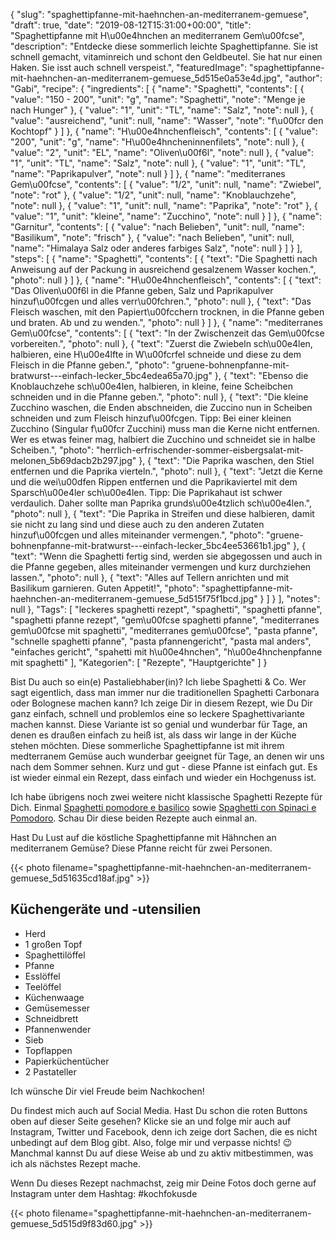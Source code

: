 {
    "slug": "spaghettipfanne-mit-haehnchen-an-mediterranem-gemuese",
    "draft": true,
    "date": "2019-08-12T15:31:00+00:00",
    "title": "Spaghettipfanne mit H\u00e4hnchen an mediterranem Gem\u00fcse",
    "description": "Entdecke diese sommerlich leichte Spaghettipfanne. Sie ist schnell gemacht, vitaminreich und schont den Geldbeutel. Sie hat nur einen Haken. Sie isst auch schnell verspeist.",
    "featuredImage": "spaghettipfanne-mit-haehnchen-an-mediterranem-gemuese_5d515e0a53e4d.jpg",
    "author": "Gabi",
    "recipe": {
        "ingredients": [
            {
                "name": "Spaghetti",
                "contents": [
                    {
                        "value": "150 - 200",
                        "unit": "g",
                        "name": "Spaghetti",
                        "note": "Menge je nach Hunger"
                    },
                    {
                        "value": "1",
                        "unit": "TL",
                        "name": "Salz",
                        "note": null
                    },
                    {
                        "value": "ausreichend",
                        "unit": null,
                        "name": "Wasser",
                        "note": "f\u00fcr den Kochtopf"
                    }
                ]
            },
            {
                "name": "H\u00e4hnchenfleisch",
                "contents": [
                    {
                        "value": "200",
                        "unit": "g",
                        "name": "H\u00e4hncheninnenfilets",
                        "note": null
                    },
                    {
                        "value": "2",
                        "unit": "EL",
                        "name": "Oliven\u00f6l",
                        "note": null
                    },
                    {
                        "value": "1",
                        "unit": "TL",
                        "name": "Salz",
                        "note": null
                    },
                    {
                        "value": "1",
                        "unit": "TL",
                        "name": "Paprikapulver",
                        "note": null
                    }
                ]
            },
            {
                "name": "mediterranes Gem\u00fcse",
                "contents": [
                    {
                        "value": "1\/2",
                        "unit": null,
                        "name": "Zwiebel",
                        "note": "rot"
                    },
                    {
                        "value": "1\/2",
                        "unit": null,
                        "name": "Knoblauchzehe",
                        "note": null
                    },
                    {
                        "value": "1",
                        "unit": null,
                        "name": "Paprika",
                        "note": "rot"
                    },
                    {
                        "value": "1",
                        "unit": "kleine",
                        "name": "Zucchino",
                        "note": null
                    }
                ]
            },
            {
                "name": "Garnitur",
                "contents": [
                    {
                        "value": "nach Belieben",
                        "unit": null,
                        "name": "Basilikum",
                        "note": "frisch"
                    },
                    {
                        "value": "nach Belieben",
                        "unit": null,
                        "name": "Himalaya Salz oder anderes farbiges Salz",
                        "note": null
                    }
                ]
            }
        ],
        "steps": [
            {
                "name": "Spaghetti",
                "contents": [
                    {
                        "text": "Die Spaghetti nach Anweisung auf der Packung in ausreichend gesalzenem Wasser kochen.",
                        "photo": null
                    }
                ]
            },
            {
                "name": "H\u00e4hnchenfleisch",
                "contents": [
                    {
                        "text": "Das Oliven\u00f6l in die Pfanne geben, Salz und Paprikapulver hinzuf\u00fcgen und alles verr\u00fchren.",
                        "photo": null
                    },
                    {
                        "text": "Das Fleisch waschen, mit den Papiert\u00fcchern trocknen, in die Pfanne geben und braten. Ab und zu wenden.",
                        "photo": null
                    }
                ]
            },
            {
                "name": "mediterranes Gem\u00fcse",
                "contents": [
                    {
                        "text": "In der Zwischenzeit das Gem\u00fcse vorbereiten.",
                        "photo": null
                    },
                    {
                        "text": "Zuerst die Zwiebeln sch\u00e4len, halbieren, eine H\u00e4lfte in W\u00fcrfel schneide und diese zu dem Fleisch in die Pfanne geben.",
                        "photo": "gruene-bohnenpfanne-mit-bratwurst---einfach-lecker_5bc4edea65a70.jpg"
                    },
                    {
                        "text": "Ebenso die Knoblauchzehe sch\u00e4len, halbieren,  in kleine, feine Scheibchen schneiden und in die Pfanne geben.",
                        "photo": null
                    },
                    {
                        "text": "Die kleine Zucchino waschen, die Enden abschneiden, die Zuccino nun in Scheiben schneiden und zum Fleisch hinzuf\u00fcgen. Tipp: Bei einer kleinen Zucchino (Singular f\u00fcr Zucchini) muss man die Kerne nicht entfernen. Wer es etwas feiner mag, halbiert die Zucchino und schneidet sie in halbe Scheiben.",
                        "photo": "herrlich-erfrischender-sommer-eisbergsalat-mit-melonen_5b69dacb2b297.jpg"
                    },
                    {
                        "text": "Die Paprika waschen, den Stiel entfernen und die Paprika vierteln.",
                        "photo": null
                    },
                    {
                        "text": "Jetzt die Kerne und die wei\u00dfen Rippen entfernen und die Paprikaviertel mit dem Sparsch\u00e4ler sch\u00e4len. Tipp: Die Paprikahaut ist schwer verdaulich. Daher sollte man Paprika grunds\u00e4tzlich sch\u00e4len.",
                        "photo": null
                    },
                    {
                        "text": "Die Paprika in Streifen und diese halbieren, damit sie nicht zu lang sind und diese auch zu den anderen Zutaten hinzuf\u00fcgen und alles miteinander vermengen.",
                        "photo": "gruene-bohnenpfanne-mit-bratwurst---einfach-lecker_5bc4ee53661b1.jpg"
                    },
                    {
                        "text": "Wenn die Spaghetti fertig sind, werden sie abgegossen und auch in die Pfanne gegeben, alles miteinander vermengen und kurz durchziehen lassen.",
                        "photo": null
                    },
                    {
                        "text": "Alles auf Tellern anrichten und mit Basilikum garnieren. Guten Appetit!",
                        "photo": "spaghettipfanne-mit-haehnchen-an-mediterranem-gemuese_5d515f75f1bcd.jpg"
                    }
                ]
            }
        ],
        "notes": null
    },
    "Tags": [
        "leckeres spaghetti rezept",
        "spaghetti",
        "spaghetti pfanne",
        "spaghetti pfanne rezept",
        "gem\u00fcse spaghetti pfanne",
        "mediterranes gem\u00fcse mit spaghetti",
        "mediterranes gem\u00fcse",
        "pasta pfanne",
        "schnelle spaghetti pfanne",
        "pasta pfannengericht",
        "pasta mal anders",
        "einfaches gericht",
        "spahetti mit h\u00e4hnchen",
        "h\u00e4hnchenpfanne mit spaghetti"
    ],
    "Kategorien": [
        "Rezepte",
        "Hauptgerichte"
    ]
}

Bist Du auch so ein(e) Pastaliebhaber(in)? Ich liebe Spaghetti & Co. Wer sagt eigentlich, dass man immer nur die traditionellen Spaghetti Carbonara oder Bolognese machen kann? Ich zeige Dir in diesem Rezept, wie Du Dir ganz einfach, schnell und problemlos eine so leckere Spaghettivariante machen kannst. Diese Variante ist so genial und wunderbar für Tage, an denen es draußen einfach zu heiß ist, als dass wir lange in der Küche stehen möchten. Diese sommerliche Spaghettipfanne ist mit ihrem medterranem Gemüse auch wunderbar geeignet für Tage, an denen wir uns nach dem Sommer sehnen. Kurz und gut - diese Pfanne ist einfach gut. Es ist wieder einmal ein Rezept, dass einfach und wieder ein Hochgenuss ist.

Ich habe übrigens noch zwei weitere nicht klassische Spaghetti Rezepte für Dich. Einmal [Spaghetti pomodore e basilico](https://kochfokus.de/artikel/spaghetti-mit-tomaten-und-basilikum/ "Spaghetti pomodore e basilico") sowie [Spaghetti con Spinaci e Pomodoro](https://kochfokus.de/artikel/spaghetti-con-spinaci-e-pomodoro/ "Spaghetti con Spinaci e Pomodoro"). Schau Dir diese beiden Rezepte auch einmal an.

Hast Du Lust auf die köstliche Spaghettipfanne  mit Hähnchen an mediterranem Gemüse? Diese Pfanne reicht für zwei Personen.

{{< photo filename="spaghettipfanne-mit-haehnchen-an-mediterranem-gemuese_5d51635cd18af.jpg" >}}

## Küchengeräte und -utensilien

- Herd
- 1 großen Topf
- Spaghettilöffel
- Pfanne
- Esslöffel
- Teelöffel
- Küchenwaage
- Gemüsemesser
- Schneidbrett
- Pfannenwender
- Sieb
- Topflappen
- Papierküchentücher
- 2 Pastateller

Ich wünsche Dir viel Freude beim Nachkochen!

Du findest mich auch auf Social Media. Hast Du schon die roten Buttons oben auf dieser Seite gesehen? Klicke sie an und folge mir auch auf Instagram, Twitter und Facebook, denn ich zeige dort Sachen, die es nicht unbedingt auf dem Blog gibt. Also, folge mir und verpasse nichts! 😉 Manchmal kannst Du auf diese Weise ab und zu aktiv mitbestimmen, was ich als nächstes Rezept mache.

Wenn Du dieses Rezept nachmachst, zeig mir Deine Fotos doch gerne auf Instagram unter dem Hashtag: #kochfokusde

{{< photo filename="spaghettipfanne-mit-haehnchen-an-mediterranem-gemuese_5d515d9f83d60.jpg" >}}